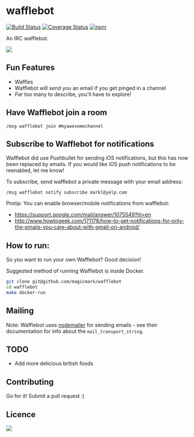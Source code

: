 wafflebot
=========
[![Build Status](https://travis-ci.org/magicmark/wafflebot.svg?branch=master)](https://travis-ci.org/magicmark/wafflebot)
[![Coverage Status](https://coveralls.io/repos/github/magicmark/wafflebot/badge.svg?branch=master)](https://coveralls.io/github/magicmark/wafflebot?branch=master)
[![npm](https://img.shields.io/npm/v/wafflebot.svg)](https://www.npmjs.com/package/wafflebot)

An IRC wafflebot.

![](http://i.imgur.com/YMLz9gi.png)

## Fun Features
- Waffles
- Wafflebot will send you an email if you get pinged in a channel
- *Far* too many to describe, you'll have to explore!

## Have Wafflebot join a room
```IRC
/msg wafflebot join #myawesomechannel
```

## Subscribe to Wafflebot for notifications
Wafflebot did use Pushbullet for sending iOS notifications, but this has now been replaced by emails. If you would like iOS push notifications to be reenabled, let me know!

To subscribe, send wafflebot a private message with your email address:
```IRC
/msg wafflebot notify subscribe markl@yelp.com
```

Protip: You can enable browser/mobile notifications from wafflebot:
- https://support.google.com/mail/answer/1075549?hl=en
- http://www.howtogeek.com/171178/how-to-get-notifications-for-only-the-emails-you-care-about-with-gmail-on-android/

## How to run:
So you want to run your own Wafflebot? Good decision!

Suggested method of running Wafflebot is inside Docker.

```bash
git clone git@github.com/magicmark/wafflebot
cd wafflebot
make docker-run
```

## Mailing
Note: Wafflebot uses [nodemailer](https://github.com/nodemailer/nodemailer) for sending emails - see their documentation for info about the `mail_transport_string`.

## TODO
- Add more delicious british foods

## Contributing
Go for it! Submit a pull request :)

## Licence
![](http://i.imgur.com/UOkGhYi.gif)
